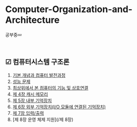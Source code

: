 # Computer-Organization-and-Architecture

공부중💤

<br/>

## ☑ 컴퓨터시스템 구조론

1. [기본 개념과 컴퓨터 발전과정](/제1장)
2. [성능 문제](/제2장)
3. [최상위에서 본 컴퓨터의 기능 및 상호연결](/제3장)
4. [제 4장 캐시 메모리](/제4장)
5. [제 5장 내부 기억장치](/제5장)
6. [제 6장 외부 기억장치(I/O 모듈에 연결된 기억장치)](/제6장)
7. [제 7장 입력/출력](/제7장)
8. [제 8장 운영 체제 지원](/제 8장)
